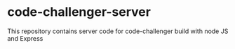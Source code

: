 # code-challenger-server
This repository contains server code for code-challenger build with node JS and Express
